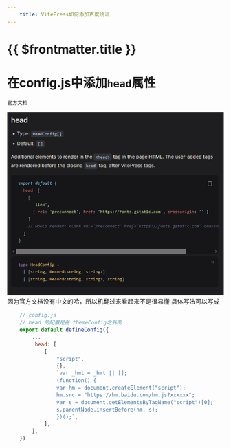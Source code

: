 ```yaml
---
    title: VitePress如何添加百度统计
---
```


# {{ $frontmatter.title }}

# 在config.js中添加`head`属性
    官方文档
![](../../.vitepress/public/0217-1/0217-1.png)
    因为官方文档没有中文的哈，所以机翻过来看起来不是很易懂
    具体写法可以写成
```js
    // config.js
    // head 的配置是在 themeConfig之外的
    export default defineConfig({
        ...
         head: [
            [
                "script",
                {},
                `var _hmt = _hmt || [];
                (function() {
                var hm = document.createElement("script");
                hm.src = "https://hm.baidu.com/hm.js?xxxxxx";
                var s = document.getElementsByTagName("script")[0]; 
                s.parentNode.insertBefore(hm, s);
                })();`,
            ],
        ],
    })
```